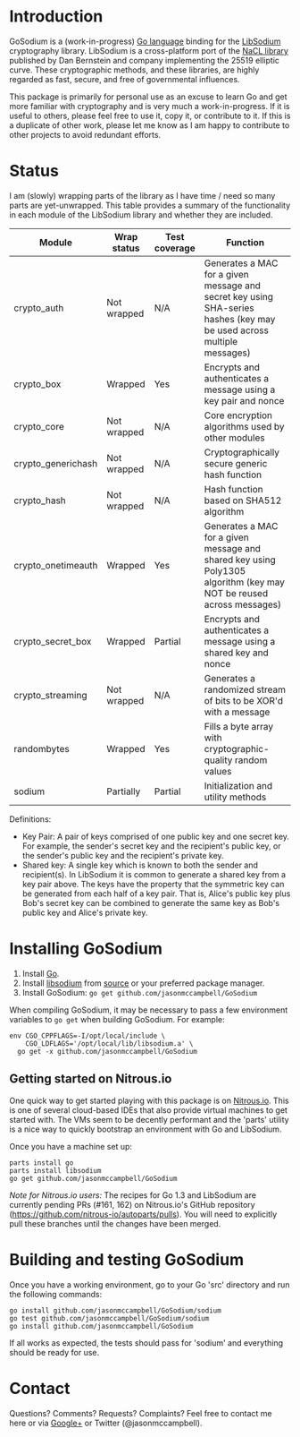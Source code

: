 # Introduction

GoSodium is a (work-in-progress) [Go language](golang.org) binding for the [LibSodium](https://github.com/jedisct1/libsodium) cryptography
library. LibSodium is a cross-platform port of the [NaCL library](http://nacl.cr.yp.to/) published by Dan Bernstein and
company implementing the 25519 elliptic curve. These cryptographic methods, and these libraries, are highly regarded as
fast, secure, and free of governmental influences.

This package is primarily for personal use as an excuse to learn Go and get more familiar with cryptography and is
very much a work-in-progress. If it is useful to others, please feel free to use it, copy it, or contribute to
it. If this is a duplicate of other work, please let me know as I am happy to contribute to other projects to avoid
redundant efforts.

# Status
I am (slowly) wrapping parts of the library as I have time / need so many parts are yet-unwrapped. This table provides
a summary of the functionality in each module of the LibSodium library and whether they are included.

Module             | Wrap status | Test coverage | Function
-----------------  | ----------- | ------------- | --------------------------------
crypto_auth        | Not wrapped | N/A           | Generates a MAC for a given message and secret key using SHA-series hashes (key may be used across multiple messages)
crypto_box         | Wrapped     | Yes           | Encrypts and authenticates a message using a key pair and nonce
crypto_core        | Not wrapped | N/A           | Core encryption algorithms used by other modules
crypto_generichash | Not wrapped | N/A           | Cryptographically secure generic hash function
crypto_hash        | Not wrapped | N/A           | Hash function based on SHA512 algorithm
crypto_onetimeauth | Wrapped     | Yes           | Generates a MAC for a given message and shared key using Poly1305 algorithm (key may NOT be reused across messages)
crypto_secret_box  | Wrapped     | Partial       | Encrypts and authenticates a message using a shared key and nonce
crypto_streaming   | Not wrapped | N/A           | Generates a randomized stream of bits to be XOR'd with a message
randombytes        | Wrapped     | Yes           | Fills a byte array with cryptographic-quality random values
sodium             | Partially   | Partial       | Initialization and utility methods

Definitions:

* Key Pair: A pair of keys comprised of one public key and one secret key. For example, the sender's secret key and
  the recipient's public key, or the sender's public key and the recipient's private key.
* Shared key: A single key which is known to both the sender and recipient(s). In LibSodium it is common to generate
  a shared key from a key pair above. The keys have the property that the symmetric key can be generated from each
  half of a key pair. That is, Alice's public key plus Bob's secret key can be combined to generate the same key as
  Bob's public key and Alice's private key.


# Installing GoSodium
1. Install [Go](http://golang.org/).
2. Install [libsodium](http://libsodium.org/) from [source](https://download.libsodium.org/libsodium/releases/) or your preferred package manager.
3. Install GoSodium: `go get github.com/jasonmccampbell/GoSodium`

When compiling GoSodium, it may be necessary to pass a few environment
variables to `go get` when building GoSodium.  For example:

    env CGO_CPPFLAGS=-I/opt/local/include \
        CGO_LDFLAGS='/opt/local/lib/libsodium.a' \
      go get -x github.com/jasonmccampbell/GoSodium

## Getting started on Nitrous.io
One quick way to get started playing with this package is on [Nitrous.io](nitrous.io). This is one of several cloud-based IDEs that also
provide virtual machines to get started with. The VMs seem to be decently performant and the 'parts' utility is a nice way
to quickly bootstrap an environment with Go and LibSodium.

Once you have a machine set up:

    parts install go
    parts install libsodium
    go get github.com/jasonmccampbell/GoSodium

*Note for Nitrous.io users:* The recipes for Go 1.3 and LibSodium are currently pending PRs (#161, 162) on Nitrous.io's GitHub
repository (https://github.com/nitrous-io/autoparts/pulls). You will need to explicitly pull these branches until the
changes have been merged.


# Building and testing GoSodium
Once you have a working environment, go to your Go 'src' directory and run the following commands:
```
go install github.com/jasonmccampbell/GoSodium/sodium
go test github.com/jasonmccampbell/GoSodium/sodium
go install github.com/jasonmccampbell/GoSodium
```

If all works as expected, the tests should pass for 'sodium' and everything should be ready for use.

# Contact
Questions? Comments? Requests? Complaints? Feel free to contact me here or via [Google+](https://plus.google.com/+JasonMcCampbell/posts) or Twitter (@jasonmccampbell).
